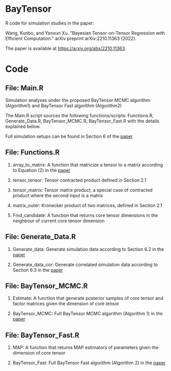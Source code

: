 # BayTensor
R code for simulation studies in the paper:

Wang, Kunbo, and Yanxun Xu. "Bayesian Tensor-on-Tensor Regression with Efficient Computation." arXiv preprint arXiv:2210.11363 (2022).

The paper is available at https://arxiv.org/abs/2210.11363.

# Code
## File: Main.R
Simulation analyses under the proposed BayTensor MCMC algorithm (Algorithm1) and BayTensor Fast algorithm (Algorithm2) 

The Main.R script sources the following functions/scripts: Functions.R, Generate_Data.R, BayTensor_MCMC.R, BayTensor_Fast.R with the details explained below.

Full simulation setups can be found in Section 6 of the [paper](https://arxiv.org/abs/2210.11363) 

## File: Functions.R 
1. array_to_matrix: 
	A function that matricize a tensor to a matrix according to Equation (2) in the [paper](https://arxiv.org/abs/2210.11363)

2. tensor_tensor:
	Tensor contracted product defined in Section 2.1

3. tensor_matrix:
	Tensor matrix product, a special case of contracted product where the second input is a matrix

4. matrix_outer:
	Kronecker product of two matrices, defined in Section 2.1

5. Find_candidate:
	A function that returns core tensor dimensions in the neighbour of current core tensor dimension

## File: Generate_Data.R
1. Generate_data: Generate simulation data according to Section 6.2 in the [paper](https://arxiv.org/abs/2210.11363)

2. Generate_data_cor: Generate correlated simulation data according to Section 6.3 in the [paper](https://arxiv.org/abs/2210.11363)

## File: BayTensor_MCMC.R
1. Estimate: 
	A function that generate posterior samples of core tensor and factor matrices given the dimension of core tensor

2. BayTensor_MCMC:
	Full BayTensor MCMC algorithm (Algorithm 1) in the [paper](https://arxiv.org/abs/2210.11363)

## File: BayTensor_Fast.R
1. MAP:
	A function that returns MAP estimators of parameters given the dimension of core tensor

2. BayTensor_Fast:
	Full BayTensor Fast algorithm (Algorithm 2) in the [paper](https://arxiv.org/abs/2210.11363)


